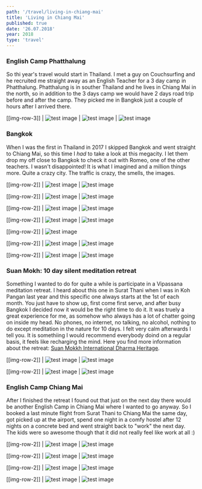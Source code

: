 ```yaml
---
path: '/travel/living-in-chiang-mai'
title: 'Living in Chiang Mai'
published: true
date: '26.07.2018'
year: 2018
type: 'travel'
---
```


### English Camp Phatthalung

So thi year's travel would start in Thailand. I met a guy on Couchsurfing and he recruited me straight away as an English Teacher for a 3 day camp in Phatthalung. Phatthalung is in souther Thailand and he lives in Chiang Mai in the north, so in addition to the 3 days camp we would have 2 days road trip before and after the camp. They picked me in Bangkok just a couple of hours after I arrived there.

[[img-row-3]]
| ![test image](photos/cc1.jpg "Test")
| ![test image](photos/cc2.jpg "Test")
| ![test image](photos/cc3.jpg "Test")

### Bangkok

When I was the first in Thailand in 2017 I skipped Bangkok and went straight to Chiang Mai, so this time I _had_ to take a look at this megacity. I let them drop my off close to Bangkok to check it out with Romeo, one of the other teachers. I wasn't disappointed! It is what I imagined and a million things more. Quite a crazy city. The traffic is crazy, the smells, the images.

[[img-row-2]]
| ![test image](photos/bk4.jpg "Test")
| ![test image](photos/bk2.jpg "Test")

[[img-row-2]]
| ![test image](photos/bk3.jpg "Test")
| ![test image](photos/bk5.jpg "Test")

[[img-row-2]]
| ![test image](photos/bk6.jpg "Test")
| ![test image](photos/bk7.jpg "Test")

[[img-row-2]]
| ![test image](photos/bk8.jpg "Test")
| ![test image](photos/bk9.jpg "Test")

[[img-row-2]]
| ![test image](photos/bk10.jpg "Test")

[[img-row-2]]
| ![test image](photos/bk12.jpg "Test")
| ![test image](photos/bk13.jpg "Test")

[[img-row-2]]
| ![test image](photos/bk14.jpg "Test")
| ![test image](photos/bk15.jpg "Test")

### Suan Mokh: 10 day silent meditation retreat

Something I wanted to do for quite a while is participate in a Vipassana meditation retreat. I heard about this one in Surat Thani when I was in Koh Pangan last year and this specific one always starts at the 1st of each month. You just have to show up, first come first serve, and after busy Bangkok I decided now it would be the right time to do it. It was truely a great experience for me, as somehow who always has a lot of chatter going on inside my head. No phones, no internet, no talking, no alcohol, nothing to do except meditation in the nature for 10 days. I felt very calm afterwards I tell you. It is somethiing I would recommend everybody doind on a regular basis, it feels like recharging the mind. Here you find more information about the retreat: [Suan Mokkh International Dharma Heritage](http://www.suanmokkh-idh.org/).

[[img-row-2]]
| ![test image](photos/sm1.jpg "Test")
| ![test image](photos/sm2.jpg "Test")

[[img-row-2]]
| ![test image](photos/sm3.jpg "Test")
| ![test image](photos/sm4.jpg "Test")

### English Camp Chiang Mai

After I finished the retreat I found out that just on the next day there would be another English Camp in Chiang Mai where I wanted to go anyway. So I booked a last minute flight from Surat Thani to Chiang Mai the same day, got picked up at the airport, spend one night in a comfy hostel after 12 nights on a concrete bed and went straight back to "work" the next day.
The kids were so awesome though that it did not really feel like work at all :)

[[img-row-2]]
| ![test image](photos/ec1.jpg "Test")
| ![test image](photos/ec2.jpg "Test")

[[img-row-2]]
| ![test image](photos/ec3.jpg "Test")
| ![test image](photos/ec4.jpg "Test")

[[img-row-2]]
| ![test image](photos/ec5.jpg "Test")
| ![test image](photos/ec6.jpg "Test")

[[img-row-2]]
| ![test image](photos/ec7.jpg "Test")
| ![test image](photos/ec9.jpg "Test")
